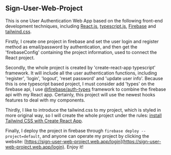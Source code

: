 ## Sign-User-Web-Project

This is one User Authentication Web App based on the following front-end development techniques, including [React.js](https://reactjs.org), 
[typescript.js](https://www.typescriptlang.org), [Firebase](https://firebase.google.com) and [tailwind.css](https://tailwindcss.com). 

Firstly, I create one project in firebase and set the user login and register method as email/password by 
authentication, and then get the 'firebaseConfig' containing the project information, used to connect the React project.

Secondly, the whole project is created by 'create-react-app typescript' framework. It will include all the user 
authentication functions, including 'register', 'login', 'logout', 'reset password' and 'update user info'. Because 
this is one typescript based project, I must consider add 'types' on the firebase api, I use [@firebase/auth-types](https://www.npmjs.com/package/@firebase/auth-types) framework to combine the firebase api with my React app. Certainly, this project will use the newest hooks features to deal with my components.

Thirdly, I like to introduce the tailwind.css to my project, which is styled in more original way, so I will create 
the whole project under the rules: [install Tailwind CSS with Create React App](https://tailwindcss.com/docs/guides/create-react-app). 

Finally, I deploy the project in firebase through `firebase deploy --project=default`, and anyone can operate my 
project by clicking the website: [https://sign-user-web-project.web.app/login](https://sign-user-web-project.web.app/login). Enjoy it!




